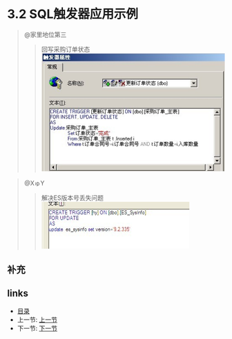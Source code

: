 # 3.2 SQL触发器应用示例

> @家里地位第三
>>回写采购订单状态  
![](images/3.2.1.jpg?raw=true)

> @XゅY
>>解决ES版本号丢失问题    
![](images/3.2.2.jpg?raw=true)

## 补充

## links
  * [目录](<preface.md>)
  * 上一节: [上一节](<03.1.md>)
  * 下一节: [下一节](<03.3.md>)
